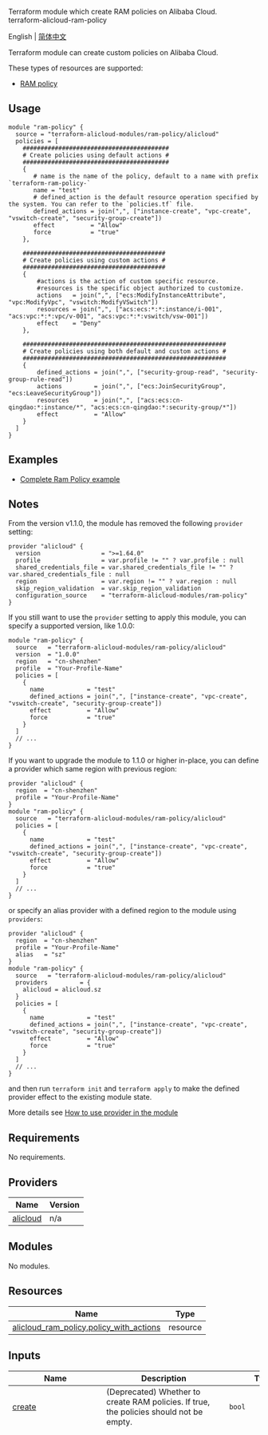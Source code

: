 Terraform module which create RAM policies on Alibaba Cloud.   
terraform-alicloud-ram-policy

English | [简体中文](https://github.com/terraform-alicloud-modules/terraform-alicloud-ram-policy/blob/master/README-CN.md)

Terraform module can create custom policies on Alibaba Cloud.

These types of resources are supported:

* [RAM policy](https://www.terraform.io/docs/providers/alicloud/r/ram_policy.html)

## Usage

```hcl
module "ram-policy" {
  source = "terraform-alicloud-modules/ram-policy/alicloud"
  policies = [
    #########################################
    # Create policies using default actions #
    #########################################
    {
       # name is the name of the policy, default to a name with prefix `terraform-ram-policy-`
       name = "test"
       # defined_action is the default resource operation specified by the system. You can refer to the `policies.tf` file.
       defined_actions = join(",", ["instance-create", "vpc-create", "vswitch-create", "security-group-create"])
       effect          = "Allow"
       force           = "true"
    },

    ########################################
    # Create policies using custom actions #
    ########################################
    {
        #actions is the action of custom specific resource.
        #resources is the specific object authorized to customize.
        actions   = join(",", ["ecs:ModifyInstanceAttribute", "vpc:ModifyVpc", "vswitch:ModifyVSwitch"])
        resources = join(",", ["acs:ecs:*:*:instance/i-001", "acs:vpc:*:*:vpc/v-001", "acs:vpc:*:*:vswitch/vsw-001"])
        effect    = "Deny"
    },
    
    #########################################################
    # Create policies using both default and custom actions #
    #########################################################  
    {
        defined_actions = join(",", ["security-group-read", "security-group-rule-read"])
        actions         = join(",", ["ecs:JoinSecurityGroup", "ecs:LeaveSecurityGroup"])
        resources       = join(",", ["acs:ecs:cn-qingdao:*:instance/*", "acs:ecs:cn-qingdao:*:security-group/*"])
        effect          = "Allow"
    }
  ]
}
```

## Examples

* [Complete Ram Policy example](https://github.com/terraform-alicloud-modules/terraform-alicloud-ram-policy/tree/master/examples/complete)

## Notes
From the version v1.1.0, the module has removed the following `provider` setting:

```hcl
provider "alicloud" {
  version                 = ">=1.64.0"
  profile                 = var.profile != "" ? var.profile : null
  shared_credentials_file = var.shared_credentials_file != "" ? var.shared_credentials_file : null
  region                  = var.region != "" ? var.region : null
  skip_region_validation  = var.skip_region_validation
  configuration_source    = "terraform-alicloud-modules/ram-policy"
}
```

If you still want to use the `provider` setting to apply this module, you can specify a supported version, like 1.0.0:

```hcl
module "ram-policy" {
  source   = "terraform-alicloud-modules/ram-policy/alicloud"
  version  = "1.0.0"
  region   = "cn-shenzhen"
  profile  = "Your-Profile-Name"
  policies = [
    {
      name            = "test"
      defined_actions = join(",", ["instance-create", "vpc-create", "vswitch-create", "security-group-create"])
      effect          = "Allow"
      force           = "true"
    }
  ]
  // ...
}
```

If you want to upgrade the module to 1.1.0 or higher in-place, you can define a provider which same region with
previous region:

```hcl
provider "alicloud" {
  region  = "cn-shenzhen"
  profile = "Your-Profile-Name"
}
module "ram-policy" {
  source   = "terraform-alicloud-modules/ram-policy/alicloud"
  policies = [
    {
      name            = "test"
      defined_actions = join(",", ["instance-create", "vpc-create", "vswitch-create", "security-group-create"])
      effect          = "Allow"
      force           = "true"
    }
  ]
  // ...
}
```
or specify an alias provider with a defined region to the module using `providers`:

```hcl
provider "alicloud" {
  region  = "cn-shenzhen"
  profile = "Your-Profile-Name"
  alias   = "sz"
}
module "ram-policy" {
  source   = "terraform-alicloud-modules/ram-policy/alicloud"
  providers         = {
    alicloud = alicloud.sz
  }
  policies = [
    {
      name            = "test"
      defined_actions = join(",", ["instance-create", "vpc-create", "vswitch-create", "security-group-create"])
      effect          = "Allow"
      force           = "true"
    }
  ]
  // ...
}
```

and then run `terraform init` and `terraform apply` to make the defined provider effect to the existing module state.

More details see [How to use provider in the module](https://www.terraform.io/docs/language/modules/develop/providers.html#passing-providers-explicitly)

<!-- 在根目录下运行命令 `terraform-docs markdown . --output-file "./README.md"`，可将所有信息自动填充 -->
<!-- BEGIN_TF_DOCS -->
## Requirements

No requirements.

## Providers

| Name | Version |
|------|---------|
| <a name="provider_alicloud"></a> [alicloud](#provider\_alicloud) | n/a |

## Modules

No modules.

## Resources

| Name | Type |
|------|------|
| [alicloud_ram_policy.policy_with_actions](https://registry.terraform.io/providers/hashicorp/alicloud/latest/docs/resources/ram_policy) | resource |

## Inputs

| Name | Description | Type | Default | Required |
|------|-------------|------|---------|:--------:|
| <a name="input_create"></a> [create](#input\_create) | (Deprecated) Whether to create RAM policies. If true, the policies should not be empty. | `bool` | `true` | no |
| <a name="input_defined_actions"></a> [defined\_actions](#input\_defined\_actions) | (Deprecated) Map of several defined actions | `map(list(string))` | <pre>{<br/>  "db-instance-all": [<br/>    "rds:*Instance*",<br/>    "rds:ModifyParameter",<br/>    "rds:UntagResources",<br/>    "rds:TagResources",<br/>    "rds:ModifySecurityGroupConfiguration",<br/>    "rds:DescribeTags",<br/>    "rds:DescribeSQLCollector*",<br/>    "rds:DescribeParameters",<br/>    "rds:DescribeSecurityGroupConfiguration"<br/>  ],<br/>  "db-instance-create": [<br/>    "rds:CreateDBInstance",<br/>    "vpc:DescribeVSwitchAttributes",<br/>    "rds:ModifyParameter",<br/>    "rds:UntagResources",<br/>    "rds:TagResources",<br/>    "rds:ModifyInstanceAutoRenewalAttribute",<br/>    "rds:ModifySecurityGroupConfiguration",<br/>    "rds:ModifyDBInstance*",<br/>    "rds:DescribeDBInstance*",<br/>    "rds:DescribeTags",<br/>    "rds:DescribeSQLCollector*",<br/>    "rds:DescribeParameters",<br/>    "rds:DescribeInstanceAutoRenewalAttribute",<br/>    "rds:DescribeSecurityGroupConfiguration"<br/>  ],<br/>  "db-instance-delete": [<br/>    "rds:DeleteDBInstance",<br/>    "rds:DescribeDBInstanceAttribute"<br/>  ],<br/>  "db-instance-read": [<br/>    "rds:DescribeDBInstance*",<br/>    "rds:DescribeTags",<br/>    "rds:DescribeSQLCollector*",<br/>    "rds:DescribeParameters",<br/>    "rds:DescribeInstanceAutoRenewalAttribute",<br/>    "rds:DescribeSecurityGroupConfiguration"<br/>  ],<br/>  "db-instance-update": [<br/>    "rds:ModifyParameter",<br/>    "rds:UntagResources",<br/>    "rds:TagResources",<br/>    "rds:ModifyInstanceAutoRenewalAttribute",<br/>    "rds:ModifySecurityGroupConfiguration",<br/>    "rds:ModifyDBInstance*",<br/>    "rds:DescribeDBInstance*",<br/>    "rds:DescribeTags",<br/>    "rds:DescribeSQLCollector*",<br/>    "rds:DescribeParameters",<br/>    "rds:DescribeInstanceAutoRenewalAttribute",<br/>    "rds:DescribeSecurityGroupConfiguration"<br/>  ],<br/>  "disk-all": [<br/>    "ecs:*Disk*",<br/>    "ecs:UntagResources",<br/>    "ecs:TagResources",<br/>    "ecs:DescribeZones"<br/>  ],<br/>  "disk-attach": [<br/>    "ecs:AttachDisk",<br/>    "ecs:DescribeDisks",<br/>    "ecs:ModifyDiskAttribute"<br/>  ],<br/>  "disk-create": [<br/>    "ecs:CreateDisk",<br/>    "ecs:UntagResources",<br/>    "ecs:TagResources",<br/>    "ecs:ModifyDiskAttribute",<br/>    "ecs:DescribeDisks",<br/>    "ecs:DescribeZones"<br/>  ],<br/>  "disk-delete": [<br/>    "ecs:DeleteDisk",<br/>    "ecs:DescribeDisks"<br/>  ],<br/>  "disk-detach": [<br/>    "ecs:DetachDisk",<br/>    "ecs:DescribeDisks"<br/>  ],<br/>  "disk-read": [<br/>    "ecs:DescribeDisks"<br/>  ],<br/>  "disk-update": [<br/>    "ecs:UntagResources",<br/>    "ecs:TagResources",<br/>    "ecs:ModifyDiskAttribute",<br/>    "ecs:ResizeDisk",<br/>    "ecs:DescribeDisks"<br/>  ],<br/>  "eip-all": [<br/>    "vpc:*EipAddress*",<br/>    "vpc:UntagResources",<br/>    "vpc:TagResources"<br/>  ],<br/>  "eip-associate": [<br/>    "vpc:AssociateEipAddress",<br/>    "vpc:DescribeEipAddresses"<br/>  ],<br/>  "eip-create": [<br/>    "vpc:AllocateEipAddress",<br/>    "vpc:UntagResources",<br/>    "vpc:TagResources",<br/>    "vpc:ModifyEipAddressAttribute",<br/>    "vpc:DescribeEipAddresses"<br/>  ],<br/>  "eip-delete": [<br/>    "vpc:ReleaseEipAddress",<br/>    "vpc:DescribeEipAddresses"<br/>  ],<br/>  "eip-read": [<br/>    "vpc:DescribeEipAddresses"<br/>  ],<br/>  "eip-unassociate": [<br/>    "vpc:UnassociateEipAddress",<br/>    "vpc:DescribeEipAddresses"<br/>  ],<br/>  "eip-update": [<br/>    "vpc:UntagResources",<br/>    "vpc:TagResources",<br/>    "vpc:ModifyEipAddressAttribute",<br/>    "vpc:DescribeEipAddresses"<br/>  ],<br/>  "image-all": [<br/>    "ecs:*Image*",<br/>    "ecs:DescribeInstances",<br/>    "ecs:DescribeSnapshots"<br/>  ],<br/>  "image-copy": [<br/>    "ecs:CopyImage",<br/>    "ecs:DescribeImages"<br/>  ],<br/>  "image-create": [<br/>    "ecs:DescribeInstances",<br/>    "ecs:DescribeSnapshots",<br/>    "ecs:CreateImage",<br/>    "ecs:DescribeImages"<br/>  ],<br/>  "image-delete": [<br/>    "ecs:DeleteImage",<br/>    "ecs:DescribeImages"<br/>  ],<br/>  "image-export": [<br/>    "ecs:ExportImage",<br/>    "ecs:DescribeImages"<br/>  ],<br/>  "image-import": [<br/>    "ecs:ImportImage",<br/>    "ecs:DescribeImages"<br/>  ],<br/>  "image-read": [<br/>    "ecs:DescribeImages"<br/>  ],<br/>  "image-share": [<br/>    "ecs:*ImageSharePermission"<br/>  ],<br/>  "image-update": [<br/>    "ecs:ModifyImageAttribute",<br/>    "ecs:DescribeImages"<br/>  ],<br/>  "instance-all": [<br/>    "ecs:*Instance*",<br/>    "ecs:TagResources",<br/>    "ecs:UntagResources",<br/>    "ecs:DecribeInstance*",<br/>    "ecs:JoinSecurityGroup",<br/>    "ecs:LeaveSecurityGroup",<br/>    "ecs:AttachKeyPair",<br/>    "ecs:ReplaceSystemDisk",<br/>    "ecs:AllocatePublicIpAddress",<br/>    "ecs:DescribeUserData"<br/>  ],<br/>  "instance-create": [<br/>    "ecs:DescribeAvailableResource",<br/>    "vpc:DescribeVSwitchAttributes",<br/>    "ecs:DescribeZones",<br/>    "ecs:DescribeSecurityGroupAttribute",<br/>    "ecs:RunInstances",<br/>    "ecs:UntagResources",<br/>    "ecs:TagResources",<br/>    "ecs:DescribeDisks",<br/>    "ecs:JoinSecurityGroup",<br/>    "ecs:LeaveSecurityGroup",<br/>    "kms:Decrypt",<br/>    "ecs:ModifyInstanceAutoReleaseTime",<br/>    "ecs:ModifyInstanceAutoRenewAttribute",<br/>    "ecs:DescribeInstances",<br/>    "ecs:DescribeUserData",<br/>    "ecs:DescribeInstanceRamRole",<br/>    "ecs:DescribeInstanceAutoRenewAttribute"<br/>  ],<br/>  "instance-delete": [<br/>    "ecs:DeleteInstance",<br/>    "ecs:ModifyInstanceChargeType",<br/>    "ecs:StopInstance",<br/>    "ecs:DescribeInstances"<br/>  ],<br/>  "instance-read": [<br/>    "ecs:DescribeInstances",<br/>    "ecs:DescribeUserData",<br/>    "ecs:DescribeInstanceRamRole",<br/>    "ecs:DescribeInstanceAutoRenewAttribute"<br/>  ],<br/>  "instance-update": [<br/>    "ecs:UntagResources",<br/>    "ecs:TagResources",<br/>    "ecs:DescribeDisks",<br/>    "ecs:JoinSecurityGroup",<br/>    "ecs:LeaveSecurityGroup",<br/>    "ecs:AttachKeyPair",<br/>    "ecs:ModifyInstance*",<br/>    "ecs:ReplaceSystemDisk",<br/>    "ecs:ModifyPrepayInstanceSpec",<br/>    "ecs:StopInstance",<br/>    "ecs:StartInstance",<br/>    "ecs:AllocatePublicIpAddress",<br/>    "ecs:DescribeInstances",<br/>    "ecs:DescribeUserData",<br/>    "ecs:DescribeInstanceRamRole",<br/>    "ecs:DescribeInstanceAutoRenewAttribute"<br/>  ],<br/>  "oss-bucket-all": [<br/>    "oss:*Bucket*"<br/>  ],<br/>  "oss-bucket-create": [<br/>    "oss:ListBuckets",<br/>    "oss:CreateBucket",<br/>    "oss:SetBucketACL",<br/>    "oss:*BucketCORS",<br/>    "oss:*BucketWebsite",<br/>    "oss:*BucketLogging",<br/>    "oss:*BucketReferer",<br/>    "oss:*BucketLifecycle",<br/>    "oss:*BucketEncryption",<br/>    "oss:*BucketTagging",<br/>    "oss:SetBucketVersioning",<br/>    "oss:GetBucketInfo"<br/>  ],<br/>  "oss-bucket-delete": [<br/>    "oss:ListBuckets",<br/>    "oss:DeleteBucket",<br/>    "oss:GetBucketInfo"<br/>  ],<br/>  "oss-bucket-read": [<br/>    "oss:GetBucket*"<br/>  ],<br/>  "oss-bucket-update": [<br/>    "oss:SetBucketACL",<br/>    "oss:*BucketCORS",<br/>    "oss:*BucketWebsite",<br/>    "oss:*BucketLogging",<br/>    "oss:*BucketReferer",<br/>    "oss:*BucketLifecycle",<br/>    "oss:*BucketEncryption",<br/>    "oss:*BucketTagging",<br/>    "oss:SetBucketVersioning",<br/>    "oss:GetBucketInfo"<br/>  ],<br/>  "security-group-all": [<br/>    "ecs:*SecurityGroup*",<br/>    "ecs:UntagResources",<br/>    "ecs:TagResources"<br/>  ],<br/>  "security-group-create": [<br/>    "ecs:CreateSecurityGroup",<br/>    "ecs:UntagResources",<br/>    "ecs:TagResources",<br/>    "ecs:ModifySecurityGroupPolicy",<br/>    "ecs:Describe*"<br/>  ],<br/>  "security-group-delete": [<br/>    "ecs:DeleteSecurityGroup",<br/>    "ecs:DescribeSecurityGroupAttribute"<br/>  ],<br/>  "security-group-read": [<br/>    "ecs:DescribeSecurityGroupAttribute",<br/>    "ecs:DescribeSecurityGroups",<br/>    "ecs:DescribeTags"<br/>  ],<br/>  "security-group-rule-all": [<br/>    "ecs:AuthorizeSecurityGroup*",<br/>    "ecs:ModifySecurityGroupRule",<br/>    "ecs:ModifySecurityGroupEgressRule",<br/>    "ecs:RevokeSecurityGroup*",<br/>    "ecs:DescribeSecurityGroupAttribute"<br/>  ],<br/>  "security-group-rule-create": [<br/>    "ecs:AuthorizeSecurityGroup*",<br/>    "ecs:DescribeSecurityGroupAttribute"<br/>  ],<br/>  "security-group-rule-delete": [<br/>    "ecs:RevokeSecurityGroup*",<br/>    "ecs:DescribeSecurityGroupAttribute"<br/>  ],<br/>  "security-group-rule-read": [<br/>    "ecs:DescribeSecurityGroupAttribute"<br/>  ],<br/>  "security-group-rule-update": [<br/>    "ecs:ModifySecurityGroupRule",<br/>    "ecs:ModifySecurityGroupEgressRule",<br/>    "ecs:DescribeSecurityGroupAttribute"<br/>  ],<br/>  "security-group-update": [<br/>    "ecs:UntagResources",<br/>    "ecs:TagResources",<br/>    "ecs:ModifySecurityGroupPolicy",<br/>    "ecs:Describe*"<br/>  ],<br/>  "slb-all": [<br/>    "slb:*LoadBalancer*",<br/>    "slb:UntagResources",<br/>    "slb:TagResources",<br/>    "slb:ListTagResources"<br/>  ],<br/>  "slb-create": [<br/>    "slb:CreateLoadBalancer",<br/>    "slb:UntagResources",<br/>    "slb:TagResources",<br/>    "slb:DescribeLoadBalancerAttribute",<br/>    "slb:ListTagResources"<br/>  ],<br/>  "slb-delete": [<br/>    "slb:DeleteLoadBalancer",<br/>    "slb:DescribeLoadBalancerAttribute"<br/>  ],<br/>  "slb-read": [<br/>    "slb:DescribeLoadBalancerAttribute",<br/>    "slb:ListTagResources"<br/>  ],<br/>  "slb-update": [<br/>    "slb:UntagResources",<br/>    "slb:TagResources",<br/>    "slb:SetLoadBalancer*",<br/>    "slb:ModifyLoadBalancer*",<br/>    "slb:DescribeLoadBalancerAttribute",<br/>    "slb:ListTagResources"<br/>  ],<br/>  "vpc-all": [<br/>    "vpc:*Vpc*",<br/>    "vpc:UntagResources",<br/>    "vpc:TagResources",<br/>    "vpc:ListTagResources",<br/>    "vpc:DescribeVpcAttribute",<br/>    "vpc:DescribeRouteTables"<br/>  ],<br/>  "vpc-create": [<br/>    "vpc:CreateVpc",<br/>    "vpc:UntagResources",<br/>    "vpc:TagResources",<br/>    "vpc:ModifyVpcAttribute",<br/>    "vpc:DescribeVpcAttribute",<br/>    "vpc:ListTagResources",<br/>    "vpc:DescribeRouteTables"<br/>  ],<br/>  "vpc-delete": [<br/>    "vpc:DeleteVpc",<br/>    "vpc:DescribeVpcAttribute"<br/>  ],<br/>  "vpc-read": [<br/>    "vpc:DescribeVpcAttribute",<br/>    "vpc:ListTagResources",<br/>    "vpc:DescribeRouteTables"<br/>  ],<br/>  "vpc-update": [<br/>    "vpc:UntagResources",<br/>    "vpc:TagResources",<br/>    "vpc:ModifyVpcAttribute",<br/>    "vpc:DescribeVpcAttribute",<br/>    "vpc:ListTagResources",<br/>    "vpc:DescribeRouteTables"<br/>  ],<br/>  "vswitch-create": [<br/>    "vpc:CreateVSwitch",<br/>    "vpc:UntagResources",<br/>    "vpc:TagResources",<br/>    "vpc:DescribeVSwitchAttributes",<br/>    "vpc:ListTagResources"<br/>  ],<br/>  "vswitch-delete": [<br/>    "vpc:DeleteVSwitch",<br/>    "vpc:DescribeVSwitchAttributes"<br/>  ],<br/>  "vswitch-read": [<br/>    "vpc:DescribeVSwitchAttributes",<br/>    "vpc:ListTagResources"<br/>  ],<br/>  "vswitch-update": [<br/>    "vpc:UntagResources",<br/>    "vpc:TagResources",<br/>    "vpc:ModifyVSwitchAttribute",<br/>    "vpc:DescribeVSwitchAttributes",<br/>    "vpc:ListTagResources"<br/>  ],<br/>  "vswithch-all": [<br/>    "vpc:*VSwitch*",<br/>    "vpc:UntagResources",<br/>    "vpc:TagResources",<br/>    "vpc:ListTagResources"<br/>  ]<br/>}</pre> | no |
| <a name="input_policies"></a> [policies](#input\_policies) | (Deprecated, use alicloud\_ram\_policy\_document data source instead) List Map of known policy actions. Each item can include the following field: `name`(the policy name prefix, default to a name with 'terraform-ram-policy-' prefix), `actions`(list of the custom actions used to create a ram policy), `defined_actions`(list of the defined actions used to create a ram policy), `resources`(list of the resources used to create a ram policy, default to [*]), `effect`(Allow or Deny, default to Allow), `force`(whether to delete ram policy forcibly, default to true). | `list(map(string))` | `[]` | no |
| <a name="input_profile"></a> [profile](#input\_profile) | (Deprecated from version 1.1.0) The profile name as set in the shared credentials file. If not set, it will be sourced from the ALICLOUD\_PROFILE environment variable. | `string` | `""` | no |
| <a name="input_region"></a> [region](#input\_region) | (Deprecated from version 1.1.0) The region used to launch this module resources. | `string` | `""` | no |
| <a name="input_shared_credentials_file"></a> [shared\_credentials\_file](#input\_shared\_credentials\_file) | (Deprecated from version 1.1.0) This is the path to the shared credentials file. If this is not set and a profile is specified, $HOME/.aliyun/config.json will be used. | `string` | `""` | no |
| <a name="input_skip_region_validation"></a> [skip\_region\_validation](#input\_skip\_region\_validation) | (Deprecated from version 1.1.0) Skip static validation of region ID. Used by users of alternative AlibabaCloud-like APIs or users w/ access to regions that are not public (yet). | `bool` | `false` | no |

## Outputs

| Name | Description |
|------|-------------|
| <a name="output_policy_id"></a> [policy\_id](#output\_policy\_id) | Id of the custom policy |
| <a name="output_policy_name"></a> [policy\_name](#output\_policy\_name) | Name of the custom policy |
| <a name="output_this_policy_id"></a> [this\_policy\_id](#output\_this\_policy\_id) | (Deprecated, use 'policy\_id') Id of the custom policy |
| <a name="output_this_policy_name"></a> [this\_policy\_name](#output\_this\_policy\_name) | (Deprecated, use 'policy\_name') Name of the custom policy |
<!-- END_TF_DOCS -->

Authors
-------
Created and maintained by Alibaba Cloud Terraform Team(terraform@alibabacloud.com)

License
----
Apache 2 Licensed. See LICENSE for full details.

Reference
---------
* [Terraform-Provider-Alicloud Github](https://github.com/terraform-providers/terraform-provider-alicloud)
* [Terraform-Provider-Alicloud Release](https://releases.hashicorp.com/terraform-provider-alicloud/)
* [Terraform-Provider-Alicloud Docs](https://www.terraform.io/docs/providers/alicloud/index.html)

